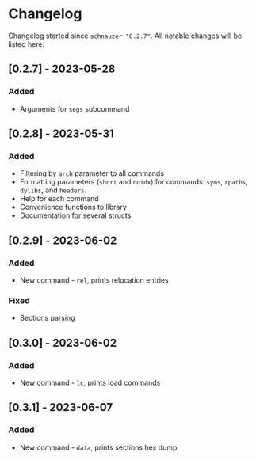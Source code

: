 # Changelog

Changelog started since `schnauzer "0.2.7"`.
All notable changes will be listed here.

## [0.2.7] - 2023-05-28
### Added
* Arguments for `segs` subcommand

## [0.2.8] - 2023-05-31
### Added
* Filtering by `arch` parameter to all commands
* Formatting parameters (`short` and `noidx`) for commands: `syms`, `rpaths`, `dylibs`, and `headers`.
* Help for each command
* Convenience functions to library
* Documentation for several structs

## [0.2.9] - 2023-06-02
### Added
* New command - `rel`, prints relocation entries

### Fixed
* Sections parsing

## [0.3.0] - 2023-06-02
### Added
* New command - `lc`, prints load commands

## [0.3.1] - 2023-06-07
### Added
* New command - `data`, prints sections hex dump